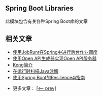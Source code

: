 ## Spring Boot Libraries

此模块包含有关各种Spring Boot库的文章

## 相关文章

+ [使用JobRunr在Spring中进行后台作业调度](docs/使用JobRunr在Spring中进行后台作业调度.md)
+ [使用Open API生成器实现Open API服务器](docs/使用OpenAPI生成器实现OpenAPI服务器.md)
+ [Kong简介](docs/Kong简介.md)
+ [在运行时扫描Java注解](docs/在运行时扫描Java注解.md)
+ [使用Spring Boot的Resilience4j指南](docs/使用SpringBoot的Resilience4j指南.md)

- 更多文章： [[<-- prev]](../spring-boot-libraries-1/README.md)